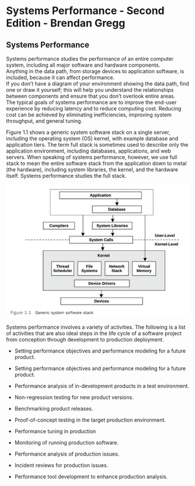 # Systems Performance - Second Edition - Brendan Gregg

## Systems Performance
Systems performance studies the performance of an entire computer system, including all major 
software and hardware components.
<br/>
Anything in the data path, from storage devices to application software, is included, because it can affect performance. 
<br/>
If you don’t have a diagram of your environment showing the 
data path, find one or draw it yourself; this will help you understand the relationships between 
components and ensure that you don’t overlook entire areas.
<br/>
The typical goals of systems performance are to improve the end-user experience by reducing 
latency and to reduce computing cost. Reducing cost can be achieved by eliminating inefficiencies, improving system throughput, and general tuning.
<br/>

Figure 1.1 shows a generic system software stack on a single server, including the operating 
system (OS) kernel, with example database and application tiers. The term full stack is sometimes 
used to describe only the application environment, including databases, applications, and web 
servers. When speaking of systems performance, however, we use full stack to mean the entire 
software stack from the application down to metal (the hardware), including system libraries, 
the kernel, and the hardware itself. Systems performance studies the full stack.

![](./fig1-1.png)
<br/>

Systems performance involves a variety of activities. The following is a list of activities that are 
also ideal steps in the life cycle of a software project from conception through development to 
production deployment.

- Setting performance objectives and performance modeling for a future product.

- Setting performance objectives and performance modeling for a future product.

- Performance analysis of in-development products in a test environment.

- Non-regression testing for new product versions.

- Benchmarking product releases.

- Proof-of-concept testing in the target production environment.

- Performance tuning in production

- Monitoring of running production software.

- Performance analysis of production issues.

- Incident reviews for production issues.

- Performance tool development to enhance production analysis.
